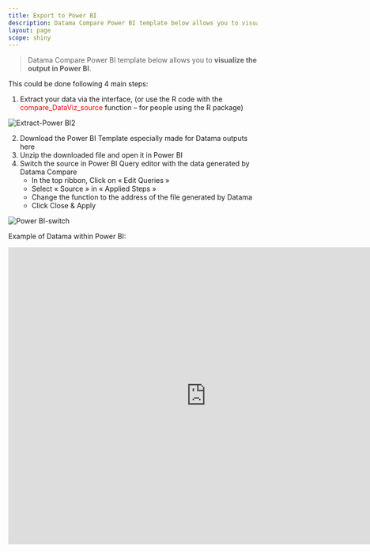 ```yaml
---
title: Export to Power BI
description: Datama Compare Power BI template below allows you to visualize the output in Power BI.
layout: page
scope: shiny
---
```


> Datama Compare Power BI template below allows you to **visualize the output in Power BI**.

This could be done following 4 main steps:

1. Extract your data via the interface, (or use the R code with the <span style="color:red"> compare_DataViz_source </span> function – for people using the R package)


![Extract-Power BI2]({{site.url}}/{{site.baseurl}}/core_app/header/export_results/images/Extract-PowerBI-Compare_GIF2.gif)

2. Download the Power BI Template especially made for Datama outputs here
3. Unzip the downloaded file and open it in Power BI
4. Switch the source in Power BI Query editor with the data generated by Datama Compare
    * In the top ribbon, Click on « Edit Queries »
    * Select « Source » in « Applied Steps »
    * Change the function to the address of the file generated by Datama
    * Click Close & Apply

![Power BI-switch]({{site.url}}/{{site.baseurl}}/core_app/header/export_results/images/PowerBI-switch-source.gif)

Example of Datama within Power BI:

<iframe src="https://app.powerbi.com/view?r=eyJrIjoiN2RiNzI2NzUtN2ZmNy00YzMzLWJiNDAtNGJkMjQ0ZDYyMTEzIiwidCI6ImM1NWZkMTIzLWRjZGQtNGEyNS04NzBiLTFiZmM4ZGI2MzAxMyIsImMiOjh9" width="800" height="600" frameborder="0" allowfullscreen="allowfullscreen"></iframe>
